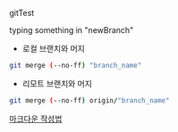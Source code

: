 gitTest

typing something in "newBranch"

- 로컬 브랜치와 머지

```sh
git merge (--no-ff) "branch_name"
```

- 리모트 브랜치와 머지

```sh
git merge (--no-ff) origin/"branch_name"
```

[마크다운 작성법](https://velog.io/@yuuuye/velog-%EB%A7%88%ED%81%AC%EB%8B%A4%EC%9A%B4MarkDown-%EC%9E%91%EC%84%B1%EB%B2%95)
